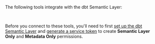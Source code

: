 The following tools integrate with the dbt Semantic Layer:

<div className="grid--3-col">

<Card
    title="Hex"
    body="Connect to Hex to query metrics, collaborate, and do more with data."
    link="https://learn.hex.tech/docs/connect-to-data/data-connections/dbt-integration#dbt-semantic-layer-integration"
    icon="dbt-bit"/>

<Card
    title="Mode"
    body="Connect to Mode to query metrics and deliver consistent insights."
    link="https://mode.com/help/articles/supported-databases/#dbt-semantic-layer"
    icon="dbt-bit"/>

<Card
    title="Google Sheets (coming end of Oct)"
    body="Connect to Google Sheets to query metrics and collaborate with teams. Available end of October."
    icon="dbt-bit"/>
    

</div><br />

Before you connect to these tools, you'll need to first [set up the dbt Semantic Layer](/docs/use-dbt-semantic-layer/setup-sl) and [generate a service token](/docs/dbt-cloud-apis/service-tokens) to create **Semantic Layer Only** and **Metadata Only** permissions.


